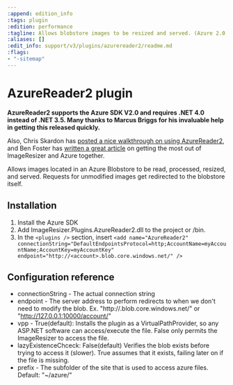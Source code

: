 ```yaml
---
:append: edition_info
:tags: plugin
:edition: performance
:tagline: Allows blobstore images to be resized and served. (Azure 2.0 compatible).
:aliases: []
:edit_info: support/v3/plugins/azurereader2/readme.md
:flags:
- "-sitemap"
---
```


# AzureReader2 plugin

**AzureReader2 supports the Azure SDK V2.0 and requires .NET 4.0 instead of .NET 3.5. Many thanks to Marcus Briggs for his invaluable help in getting this released quickly.**

Also, Chris Skardon has [posted a nice walkthrough on using AzureReader2](http://geekswithblogs.net/cskardon/archive/2013/02/26/imageresizer-azurereader2-and-wellhellip-azure-duh.aspx), and Ben Foster has [written a great article](http://benfoster.io/blog/high-performance-image-processing-with-image-resizer-and-azure) on getting the most out of ImageResizer and Azure together.

Allows images located in an Azure Blobstore to be read, processed, resized, and served. Requests for unmodified images get redirected to the blobstore itself.

## Installation

1. Install the Azure SDK
2. Add ImageResizer.Plugins.AzureReader2.dll to the project or /bin.
3. In the `<plugins />` section, insert `<add name="AzureReader2" connectionString="DefaultEndpointsProtocol=http;AccountName=myAccountName;AccountKey=myAccountKey" endpoint="http://<account>.blob.core.windows.net/" />`



## Configuration reference

* connectionString - The actual connection string
* endpoint - The server address to perform redirects to when we don't need to modify the blob. Ex. "http://<account>.blob.core.windows.net/" or "http://127.0.0.1:10000/account/"
* vpp - True(default): Installs the plugin as a VirtualPathProvider, so any ASP.NET software can access/execute the file. False only permits the ImageResizer to access the file.
* lazyExistenceChceck: False(default) Verifies the blob exists before trying to access it (slower). True assumes that it exists, failing later on if the file is missing.
* prefix - The subfolder of the site that is used to access azure files. Default: "~/azure/"